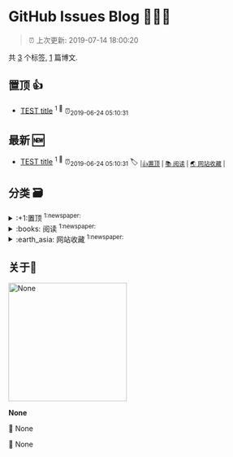 
# GitHub Issues Blog :tada::tada::tada:
    
> :alarm_clock: 上次更新: 2019-07-14 18:00:20
    
共 [3](https://github.com/dotwoo/ghiblog/labels) 个标签, [1](https://github.com/dotwoo/ghiblog/issues) 篇博文.

## 置顶 :thumbsup: 
- [TEST title](https://github.com/dotwoo/ghiblog/issues/1)  <sup>1 :speech_balloon:</sup>  	 :alarm_clock:<sub>2019-06-24 05:10:31</sub> 
## 最新 :new: 
- [TEST title](https://github.com/dotwoo/ghiblog/issues/1) <sup>1 :speech_balloon:</sup>  			 :alarm_clock:<sub>2019-06-24 05:10:31</sub> 
 :label: 	<sub>|</sub><sub>[:+1:置顶](https://github.com/dotwoo/ghiblog/labels/%3A%2B1%3A%E7%BD%AE%E9%A1%B6)	|	</sub><sub>[:books: 阅读](https://github.com/dotwoo/ghiblog/labels/%3Abooks%3A%20%E9%98%85%E8%AF%BB)	|	</sub><sub>[:earth_asia: 网站收藏](https://github.com/dotwoo/ghiblog/labels/%3Aearth_asia%3A%20%E7%BD%91%E7%AB%99%E6%94%B6%E8%97%8F)	|	</sub>

## 分类  :card_file_box: 

<details>
<summary>:+1:置顶	<sup>1:newspaper:</sup></summary>

- [TEST title](https://github.com/dotwoo/ghiblog/issues/1)  <sup>1 :speech_balloon:</sup>  	 :alarm_clock:<sub>2019-06-24 05:10:31</sub> 


</details>

<details>
<summary>:books: 阅读	<sup>1:newspaper:</sup></summary>

- [TEST title](https://github.com/dotwoo/ghiblog/issues/1)  <sup>1 :speech_balloon:</sup>  	 :alarm_clock:<sub>2019-06-24 05:10:31</sub> 


</details>

<details>
<summary>:earth_asia: 网站收藏	<sup>1:newspaper:</sup></summary>

- [TEST title](https://github.com/dotwoo/ghiblog/issues/1)  <sup>1 :speech_balloon:</sup>  	 :alarm_clock:<sub>2019-06-24 05:10:31</sub> 


</details>

## 关于:boy: 

[<img alt="None" src="https://avatars1.githubusercontent.com/u/4024957?v=4" width="233"/>](https://github.com/dotwoo)

**None**

:round_pushpin: None

:black_flag: None
